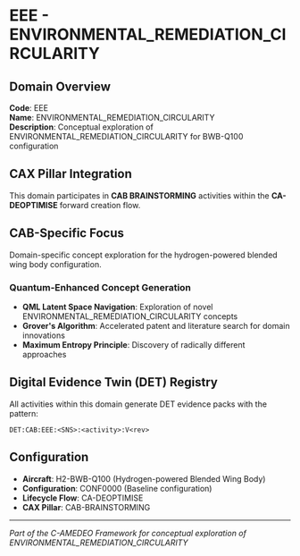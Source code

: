 # EEE - ENVIRONMENTAL_REMEDIATION_CIRCULARITY

## Domain Overview
**Code**: EEE  
**Name**: ENVIRONMENTAL_REMEDIATION_CIRCULARITY  
**Description**: Conceptual exploration of ENVIRONMENTAL_REMEDIATION_CIRCULARITY for BWB-Q100 configuration

## CAX Pillar Integration
This domain participates in **CAB BRAINSTORMING** activities within the **CA-DEOPTIMISE** forward creation flow.

## CAB-Specific Focus
Domain-specific concept exploration for the hydrogen-powered blended wing body configuration.

### Quantum-Enhanced Concept Generation
- **QML Latent Space Navigation**: Exploration of novel ENVIRONMENTAL_REMEDIATION_CIRCULARITY concepts
- **Grover's Algorithm**: Accelerated patent and literature search for domain innovations  
- **Maximum Entropy Principle**: Discovery of radically different approaches

## Digital Evidence Twin (DET) Registry
All activities within this domain generate DET evidence packs with the pattern:
```
DET:CAB:EEE:<SNS>:<activity>:V<rev>
```

## Configuration
- **Aircraft**: H2-BWB-Q100 (Hydrogen-powered Blended Wing Body)
- **Configuration**: CONF0000 (Baseline configuration)
- **Lifecycle Flow**: CA-DEOPTIMISE
- **CAX Pillar**: CAB-BRAINSTORMING

---
*Part of the C-AMEDEO Framework for conceptual exploration of ENVIRONMENTAL_REMEDIATION_CIRCULARITY*
